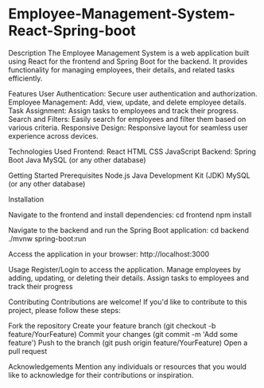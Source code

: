 # Employee-Management-System-React-Spring-boot
Description
The Employee Management System is a web application built using React for the frontend and Spring Boot for the backend. It provides functionality for managing employees, their details, and related tasks efficiently.

Features
User Authentication: Secure user authentication and authorization.
Employee Management: Add, view, update, and delete employee details.
Task Assignment: Assign tasks to employees and track their progress.
Search and Filters: Easily search for employees and filter them based on various criteria.
Responsive Design: Responsive layout for seamless user experience across devices.

Technologies Used
Frontend:
React
HTML
CSS
JavaScript
Backend:
Spring Boot
Java
MySQL (or any other database)

Getting Started
Prerequisites
Node.js
Java Development Kit (JDK)
MySQL (or any other database)

Installation

Navigate to the frontend and install dependencies:
cd frontend
npm install

Navigate to the backend and run the Spring Boot application:
cd backend
./mvnw spring-boot:run

Access the application in your browser:
http://localhost:3000

Usage
Register/Login to access the application.
Manage employees by adding, updating, or deleting their details.
Assign tasks to employees and track their progress

Contributing
Contributions are welcome! If you'd like to contribute to this project, please follow these steps:

Fork the repository
Create your feature branch (git checkout -b feature/YourFeature)
Commit your changes (git commit -m 'Add some feature')
Push to the branch (git push origin feature/YourFeature)
Open a pull request

Acknowledgements
Mention any individuals or resources that you would like to acknowledge for their contributions or inspiration.













